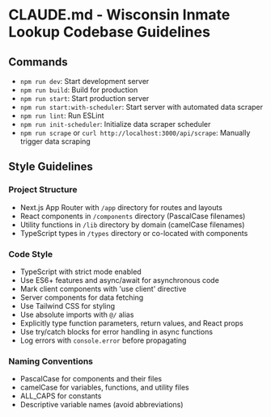 # CLAUDE.md - Wisconsin Inmate Lookup Codebase Guidelines

## Commands

- `npm run dev`: Start development server
- `npm run build`: Build for production
- `npm run start`: Start production server
- `npm run start:with-scheduler`: Start server with automated data scraper
- `npm run lint`: Run ESLint
- `npm run init-scheduler`: Initialize data scraper scheduler
- `npm run scrape` or `curl http://localhost:3000/api/scrape`: Manually trigger data scraping

## Style Guidelines

### Project Structure
- Next.js App Router with `/app` directory for routes and layouts
- React components in `/components` directory (PascalCase filenames)
- Utility functions in `/lib` directory by domain (camelCase filenames)
- TypeScript types in `/types` directory or co-located with components

### Code Style
- TypeScript with strict mode enabled
- Use ES6+ features and async/await for asynchronous code
- Mark client components with 'use client' directive
- Server components for data fetching
- Use Tailwind CSS for styling
- Use absolute imports with `@/` alias
- Explicitly type function parameters, return values, and React props
- Use try/catch blocks for error handling in async functions
- Log errors with `console.error` before propagating

### Naming Conventions
- PascalCase for components and their files
- camelCase for variables, functions, and utility files
- ALL_CAPS for constants
- Descriptive variable names (avoid abbreviations)